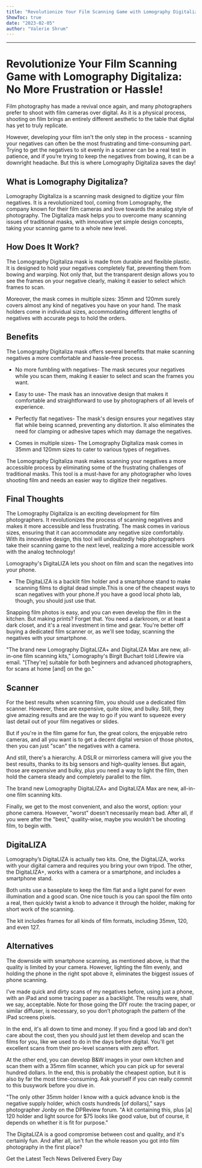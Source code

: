 ```yaml
---
title: "Revolutionize Your Film Scanning Game with Lomography Digitaliza: No More Frustration or Hassle!"
ShowToc: true 
date: "2023-02-05"
author: "Valerie Shrum"
---
```

*****
# Revolutionize Your Film Scanning Game with Lomography Digitaliza: No More Frustration or Hassle!

Film photography has made a revival once again, and many photographers prefer to shoot with film cameras over digital. As it is a physical process, shooting on film brings an entirely different aesthetic to the table that digital has yet to truly replicate. 

However, developing your film isn't the only step in the process - scanning your negatives can often be the most frustrating and time-consuming part. Trying to get the negatives to sit evenly in a scanner can be a real test in patience, and if you’re trying to keep the negatives from bowing, it can be a downright headache. But this is where Lomography Digitaliza saves the day! 

## What is Lomography Digitaliza?

Lomography Digitaliza is a scanning mask designed to digitize your film negatives. It is a revolutionized tool, coming from Lomography, the company known for their film cameras and love towards the analog style of photography. The Digitaliza mask helps you to overcome many scanning issues of traditional masks, with innovative yet simple design concepts, taking your scanning game to a whole new level.

## How Does It Work?

The Lomography Digitaliza mask is made from durable and flexible plastic. It is designed to hold your negatives completely flat, preventing them from bowing and warping. Not only that, but the transparent design allows you to see the frames on your negative clearly, making it easier to select which frames to scan. 

Moreover, the mask comes in multiple sizes: 35mm and 120mm surely covers almost any kind of negatives you have on your hand. The mask holders come in individual sizes, accommodating different lengths of negatives with accurate pegs to hold the orders.

## Benefits

The Lomography Digitaliza mask offers several benefits that make scanning negatives a more comfortable and hassle-free process. 

* No more fumbling with negatives- The mask secures your negatives while you scan them, making it easier to select and scan the frames you want.

* Easy to use- The mask has an innovative design that makes it comfortable and straightforward to use by photographers of all levels of experience. 

* Perfectly flat negatives- The mask's design ensures your negatives stay flat while being scanned, preventing any distortion. It also eliminates the need for clamping or adhesive tapes which may damage the negatives.

* Comes in multiple sizes- The Lomography Digitaliza mask comes in 35mm and 120mm sizes to cater to various types of negatives.

The Lomography Digitaliza mask makes scanning your negatives a more accessible process by eliminating some of the frustrating challenges of traditional masks. This tool is a must-have for any photographer who loves shooting film and needs an easier way to digitize their negatives.

## Final Thoughts

The Lomography Digitaliza is an exciting development for film photographers. It revolutionizes the process of scanning negatives and makes it more accessible and less frustrating. The mask comes in various sizes, ensuring that it can accommodate any negative size comfortably. With its innovative design, this tool will undoubtedly help photographers take their scanning game to the next level, realizing a more accessible work with the analog technology!



Lomography's DigitaLIZA lets you shoot on film and scan the negatives into your phone.

 
- The DigitaLIZA is a backlit film holder and a smartphone stand to make scanning films to digital dead simple.This is one of the cheapest ways to scan negatives with your phone.If you have a good local photo lab, though, you should just use that.

 

Snapping film photos is easy, and you can even develop the film in the kitchen. But making prints? Forget that. You need a darkroom, or at least a dark closet, and it's a real investment in time and gear. You're better off buying a dedicated film scanner or, as we'll see today, scanning the negatives with your smartphone. 

 

"The brand new Lomography DigitaLIZA+ and DigitaLIZA Max are new, all-in-one film scanning kits," Lomography's Birgit Buchart told Lifewire via email. "[They're] suitable for both beginners and advanced photographers, for scans at home [and] on the go."

 
##   Scanner  
 

For the best results when scanning film, you should use a dedicated film scanner. However, these are expensive, quite slow, and bulky. Still, they give amazing results and are the way to go if you want to squeeze every last detail out of your film negatives or slides. 

 

But if you're in the film game for fun, the great colors, the enjoyable retro cameras, and all you want is to get a decent digital version of those photos, then you can just "scan" the negatives with a camera. 

 

And still, there's a hierarchy. A DSLR or mirrorless camera will give you the best results, thanks to its big sensors and high-quality lenses. But again, those are expensive and bulky, plus you need a way to light the film, then hold the camera steady and completely parallel to the film.

 
The brand new Lomography DigitaLIZA+ and DigitaLIZA Max are new, all-in-one film scanning kits.
 

Finally, we get to the most convenient, and also the worst, option: your phone camera. However, "worst" doesn't necessarily mean bad. After all, if you were after the "best," quality-wise, maybe you wouldn't be shooting film, to begin with. 

 
##   DigitaLIZA  
 

Lomography’s DigitaLIZA is actually two kits. One, the DigitaLIZA, works with your digital camera and requires you bring your own tripod. The other, the DigitaLIZA+, works with a camera or a smartphone, and includes a smartphone stand.

 

Both units use a baseplate to keep the film flat and a light panel for even illumination and a good scan. One nice touch is you can spool the film onto a real, then quickly twist a knob to advance it through the holder, making for short work of the scanning.

 

The kit includes frames for all kinds of film formats, including 35mm, 120, and even 127.

 
##   Alternatives  
 

The downside with smartphone scanning, as mentioned above, is that the quality is limited by your camera. However, lighting the film evenly, and holding the phone in the right spot above it, eliminates the biggest issues of phone scanning.

 

I’ve made quick and dirty scans of my negatives before, using just a phone, with an iPad and some tracing paper as a backlight. The results were, shall we say, acceptable. Note for those going the DIY route: the tracing paper, or similar diffuser, is necessary, so you don’t photograph the pattern of the iPad screens pixels. 

 

In the end, it's all down to time and money. If you find a good lab and don't care about the cost, then you should just let them develop and scan the films for you, like we used to do in the days before digital. You'll get excellent scans from their pro-level scanners with zero effort. 

 

At the other end, you can develop B&W images in your own kitchen and scan them with a 35mm film scanner, which you can pick up for several hundred dollars. In the end, this is probably the cheapest option, but it is also by far the most time-consuming. Ask yourself if you can really commit to this busywork before you dive in. 

 

"The only other 35mm holder I know with a quick advance knob is the negative supply holder, which costs hundreds [of dollars]," says photographer Jonby on the DPReview forum. "A kit containing this, plus [a] 120 holder and light source for $75 looks like good value, but of course, it depends on whether it is fit for purpose."

 

The DigitaLIZA is a good compromise between cost and quality, and it's certainly fun. And after all, isn't fun the whole reason you got into film photography in the first place?

 

Get the Latest Tech News Delivered Every Day



